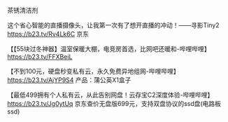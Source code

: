 茶锈清洁剂

这个省心智能的直播摄像头，让我第一次有了想开直播的冲动！——寻影Tiny2
https://b23.tv/Rv4Lk6C
京东



【【55块过冬神器】温室保暖大棚，电竞房首选，比网吧还暖和-哔哩哔哩】 https://b23.tv/FFXBeiL
 

【不到100元，硬盘秒变私有云，永久免费异地组网-哔哩哔哩】 https://b23.tv/AjYP9S4
产品：蒲公英X1盒子



【最低499拥有个人私有云，从此告别网盘！云存宝C2深度体验-哔哩哔哩】 https://b23.tv/Jg0ytUq
京东查价无盘版699元，支持双盘协议的ssd盘(电路板ssd)
